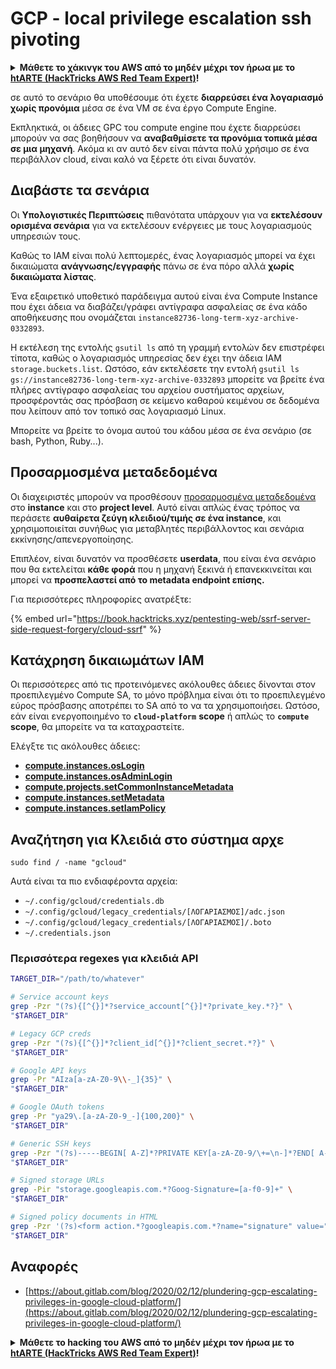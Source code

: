 # GCP - local privilege escalation ssh pivoting

<details>

<summary><strong>Μάθετε το χάκινγκ του AWS από το μηδέν μέχρι τον ήρωα με το</strong> <a href="https://training.hacktricks.xyz/courses/arte"><strong>htARTE (HackTricks AWS Red Team Expert)</strong></a><strong>!</strong></summary>

Άλλοι τρόποι για να υποστηρίξετε το HackTricks:

* Εάν θέλετε να δείτε την **εταιρεία σας να διαφημίζεται στο HackTricks** ή να **κατεβάσετε το HackTricks σε μορφή PDF** ελέγξτε τα [**ΣΧΕΔΙΑ ΣΥΝΔΡΟΜΗΣ**](https://github.com/sponsors/carlospolop)!
* Αποκτήστε το [**επίσημο PEASS & HackTricks swag**](https://peass.creator-spring.com)
* Ανακαλύψτε [**την Οικογένεια PEASS**](https://opensea.io/collection/the-peass-family), τη συλλογή μας από αποκλειστικά [**NFTs**](https://opensea.io/collection/the-peass-family)
* **Εγγραφείτε στη** 💬 [**ομάδα Discord**](https://discord.gg/hRep4RUj7f) ή στη [**ομάδα telegram**](https://t.me/peass) ή **ακολουθήστε** με στο **Twitter** 🐦 [**@carlospolopm**](https://twitter.com/carlospolopm)**.**
* **Μοιραστείτε τα χάκινγκ κόλπα σας υποβάλλοντας PRs στα** [**HackTricks**](https://github.com/carlospolop/hacktricks) και [**HackTricks Cloud**](https://github.com/carlospolop/hacktricks-cloud) αποθετήρια του github.

</details>

σε αυτό το σενάριο θα υποθέσουμε ότι έχετε **διαρρεύσει ένα λογαριασμό χωρίς προνόμια** μέσα σε ένα VM σε ένα έργο Compute Engine.

Εκπληκτικά, οι άδειες GPC του compute engine που έχετε διαρρεύσει μπορούν να σας βοηθήσουν να **αναβαθμίσετε τα προνόμια τοπικά μέσα σε μια μηχανή**. Ακόμα κι αν αυτό δεν είναι πάντα πολύ χρήσιμο σε ένα περιβάλλον cloud, είναι καλό να ξέρετε ότι είναι δυνατόν.

## Διαβάστε τα σενάρια <a href="#follow-the-scripts" id="follow-the-scripts"></a>

Οι **Υπολογιστικές Περιπτώσεις** πιθανότατα υπάρχουν για να **εκτελέσουν ορισμένα σενάρια** για να εκτελέσουν ενέργειες με τους λογαριασμούς υπηρεσιών τους.

Καθώς το IAM είναι πολύ λεπτομερές, ένας λογαριασμός μπορεί να έχει δικαιώματα **ανάγνωσης/εγγραφής** πάνω σε ένα πόρο αλλά **χωρίς δικαιώματα λίστας**.

Ένα εξαιρετικό υποθετικό παράδειγμα αυτού είναι ένα Compute Instance που έχει άδεια να διαβάζει/γράφει αντίγραφα ασφαλείας σε ένα κάδο αποθήκευσης που ονομάζεται `instance82736-long-term-xyz-archive-0332893`.

Η εκτέλεση της εντολής `gsutil ls` από τη γραμμή εντολών δεν επιστρέφει τίποτα, καθώς ο λογαριασμός υπηρεσίας δεν έχει την άδεια IAM `storage.buckets.list`. Ωστόσο, εάν εκτελέσετε την εντολή `gsutil ls gs://instance82736-long-term-xyz-archive-0332893` μπορείτε να βρείτε ένα πλήρες αντίγραφο ασφαλείας του αρχείου συστήματος αρχείων, προσφέροντάς σας πρόσβαση σε κείμενο καθαρού κειμένου σε δεδομένα που λείπουν από τον τοπικό σας λογαριασμό Linux.

Μπορείτε να βρείτε το όνομα αυτού του κάδου μέσα σε ένα σενάριο (σε bash, Python, Ruby...).

## Προσαρμοσμένα μεταδεδομένα

Οι διαχειριστές μπορούν να προσθέσουν [προσαρμοσμένα μεταδεδομένα](https://cloud.google.com/compute/docs/storing-retrieving-metadata#custom) στο **instance** και στο **project level**. Αυτό είναι απλώς ένας τρόπος να περάσετε **αυθαίρετα ζεύγη κλειδιού/τιμής σε ένα instance**, και χρησιμοποιείται συνήθως για μεταβλητές περιβάλλοντος και σενάρια εκκίνησης/απενεργοποίησης.

Επιπλέον, είναι δυνατόν να προσθέσετε **userdata**, που είναι ένα σενάριο που θα εκτελείται **κάθε φορά** που η μηχανή ξεκινά ή επανεκκινείται και μπορεί να **προσπελαστεί από το metadata endpoint επίσης.**

Για περισσότερες πληροφορίες ανατρέξτε:

{% embed url="https://book.hacktricks.xyz/pentesting-web/ssrf-server-side-request-forgery/cloud-ssrf" %}

## **Κατάχρηση δικαιωμάτων IAM**

Οι περισσότερες από τις προτεινόμενες ακόλουθες άδειες δίνονται στον προεπιλεγμένο Compute SA, το μόνο πρόβλημα είναι ότι το προεπιλεγμένο εύρος πρόσβασης αποτρέπει το SA από το να τα χρησιμοποιήσει. Ωστόσο, εάν είναι ενεργοποιημένο το **`cloud-platform`** **scope** ή απλώς το **`compute`** **scope**, θα μπορείτε να τα καταχραστείτε.

Ελέγξτε τις ακόλουθες άδειες:

* [**compute.instances.osLogin**](gcp-compute-privesc/#compute.instances.oslogin)
* [**compute.instances.osAdminLogin**](gcp-compute-privesc/#compute.instances.osadminlogin)
* [**compute.projects.setCommonInstanceMetadata**](gcp-compute-privesc/#compute.projects.setcommoninstancemetadata)
* [**compute.instances.setMetadata**](gcp-compute-privesc/#compute.instances.setmetadata)
* [**compute.instances.setIamPolicy**](gcp-compute-privesc/#compute.instances.setiampolicy)

## Αναζήτηση για Κλειδιά στο σύστημα αρχε

```
sudo find / -name "gcloud"
```

Αυτά είναι τα πιο ενδιαφέροντα αρχεία:

* `~/.config/gcloud/credentials.db`
* `~/.config/gcloud/legacy_credentials/[ΛΟΓΑΡΙΑΣΜΟΣ]/adc.json`
* `~/.config/gcloud/legacy_credentials/[ΛΟΓΑΡΙΑΣΜΟΣ]/.boto`
* `~/.credentials.json`

### Περισσότερα regexes για κλειδιά API

```bash
TARGET_DIR="/path/to/whatever"

# Service account keys
grep -Pzr "(?s){[^{}]*?service_account[^{}]*?private_key.*?}" \
"$TARGET_DIR"

# Legacy GCP creds
grep -Pzr "(?s){[^{}]*?client_id[^{}]*?client_secret.*?}" \
"$TARGET_DIR"

# Google API keys
grep -Pr "AIza[a-zA-Z0-9\\-_]{35}" \
"$TARGET_DIR"

# Google OAuth tokens
grep -Pr "ya29\.[a-zA-Z0-9_-]{100,200}" \
"$TARGET_DIR"

# Generic SSH keys
grep -Pzr "(?s)-----BEGIN[ A-Z]*?PRIVATE KEY[a-zA-Z0-9/\+=\n-]*?END[ A-Z]*?PRIVATE KEY-----" \
"$TARGET_DIR"

# Signed storage URLs
grep -Pir "storage.googleapis.com.*?Goog-Signature=[a-f0-9]+" \
"$TARGET_DIR"

# Signed policy documents in HTML
grep -Pzr '(?s)<form action.*?googleapis.com.*?name="signature" value=".*?">' \
"$TARGET_DIR"
```

## Αναφορές

* [https://about.gitlab.com/blog/2020/02/12/plundering-gcp-escalating-privileges-in-google-cloud-platform/](https://about.gitlab.com/blog/2020/02/12/plundering-gcp-escalating-privileges-in-google-cloud-platform/)

<details>

<summary><strong>Μάθετε το hacking του AWS από το μηδέν μέχρι τον ήρωα με το</strong> <a href="https://training.hacktricks.xyz/courses/arte"><strong>htARTE (HackTricks AWS Red Team Expert)</strong></a><strong>!</strong></summary>

Άλλοι τρόποι για να υποστηρίξετε το HackTricks:

* Εάν θέλετε να δείτε την **εταιρεία σας να διαφημίζεται στο HackTricks** ή να **κατεβάσετε το HackTricks σε μορφή PDF** ελέγξτε τα [**ΣΧΕΔΙΑ ΣΥΝΔΡΟΜΗΣ**](https://github.com/sponsors/carlospolop)!
* Αποκτήστε το [**επίσημο PEASS & HackTricks swag**](https://peass.creator-spring.com)
* Ανακαλύψτε [**The PEASS Family**](https://opensea.io/collection/the-peass-family), τη συλλογή μας από αποκλειστικά [**NFTs**](https://opensea.io/collection/the-peass-family)
* **Εγγραφείτε στη** 💬 [**ομάδα Discord**](https://discord.gg/hRep4RUj7f) ή στη [**ομάδα telegram**](https://t.me/peass) ή **ακολουθήστε** με στο **Twitter** 🐦 [**@carlospolopm**](https://twitter.com/carlospolopm)**.**
* **Μοιραστείτε τα hacking tricks σας υποβάλλοντας PRs στα** [**HackTricks**](https://github.com/carlospolop/hacktricks) και [**HackTricks Cloud**](https://github.com/carlospolop/hacktricks-cloud) αποθετήρια του github.

</details>
